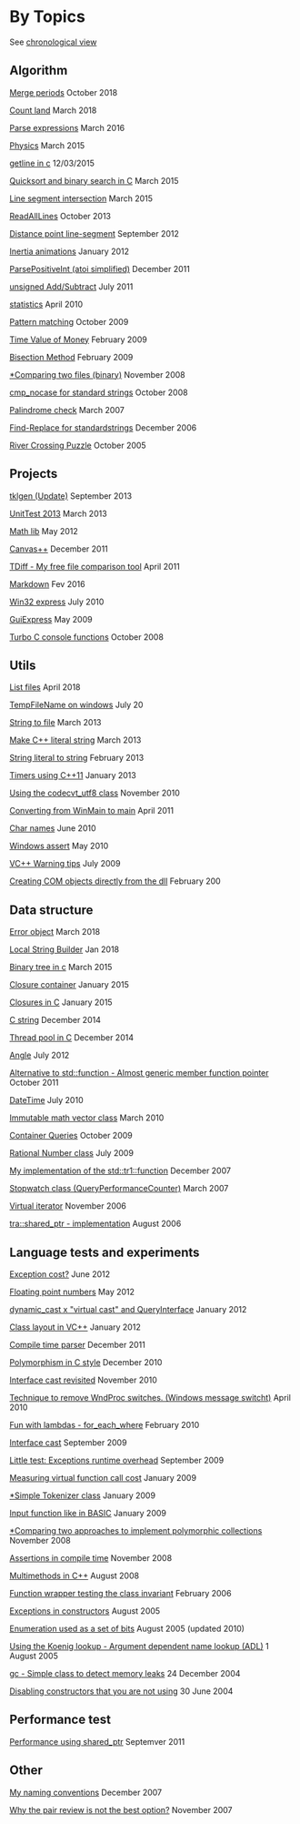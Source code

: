 # By Topics

See [chronological view](chronological.md)


## Algorithm

[Merge periods](periods.md) October 2018

[Count land](CountLand.md) March 2018

[Parse expressions](expr3.md) March 2016

[Physics](physics.md) March 2015

[getline  in c](cgetline.md) 12/03/2015

[Quicksort and binary search in C](algoc.md) March 2015

[Line segment intersection](lineline.md) March 2015

[ReadAllLines](ReadAllLines.md) October 2013

[Distance point line-segment](linepoint.md) September 2012

[ Inertia animations](animation.md) January 2012

[ ParsePositiveInt (atoi simplified)](atoi.md) December 2011

[ unsigned Add/Subtract](unsigned.md) July 2011

[statistics](minmax.md) April 2010

[Pattern matching](pattern.md) October 2009

[Time Value of Money](timevalue.md) February 2009

[Bisection Method](Bisection.md) February 2009

[*Comparing two files (binary)](filecomp.md) November 2008 

[cmp_nocase for standard strings](cmpnocase.md) October 2008

[Palindrome check](palindrome.md) March 2007

[Find-Replace for standardstrings](finreplace.md) December 2006

[River Crossing Puzzle](puzzle.md) October 2005


## Projects


[tklgen (Update)](tklgen2.md) September 2013

[UnitTest 2013](UnitTest2013.md) March 2013

[Math lib](mathlib.md) May 2012

[ Canvas++](canvasplusplus.md) December 2011

[TDiff - My free file comparison tool](tdiff.md) April 2011

[Markdown](markdown.md) Fev 2016

[Win32 express](win32express.md) July 2010

[GuiExpress](GuiExpress.md) May 2009

[Turbo C console functions](console.md) October 2008

## Utils

[List files](listfiles.md) April 2018

[TempFileName on windows](tempfile.md) July 20

[String to file](stringtofile.md) March 2013

[Make C++ literal string](filetoliteral.md) March 2013

[String literal to string](littostring.md) February 2013

[Timers using C++11](timers.md) January 2013

[Using the codecvt_utf8 class](utf8.md) November 2010

[Converting from WinMain to main](winmain.md) April 2011

[Char names](charnames.md) June 2010

[Windows assert](winassert.md) May 2010

[VC++ Warning tips](vcwarnings.md) July 2009



[Creating COM objects directly from the dll](comdll.md) February 200

## Data structure

[Error object](errorobj.md) March 2018

[Local String Builder](localstrbuilder.md) Jan 2018

[Binary tree in c](btreec.md) March 2015

[Closure container](cclosures.md) January 2015

[Closures in C](cclosure.md) January 2015

[C string](cstr.md) December 2014

[Thread pool in C](threadpoolc.md) December 2014

[Angle](angle.md) July 2012

[ Alternative to std::function - Almost generic member function pointer](func_ptr.md) October 2011

[DateTime](datetime.md) July 2010

[Immutable math vector class](mathvector.md) March 2010

[Container Queries](queries.md) October 2009

[Rational Number class](rational.md) July 2009

[My implementation of the std::tr1::function](function.md) December 2007

[Stopwatch class (QueryPerformanceCounter)](Stopwatch.md) March 2007

[Virtual iterator](virtuait.md) November 2006

[tra::shared_ptr - implementation](shared_ptr.md) August 2006

## Language tests and experiments
[Exception cost?](exceptionscost.md) June 2012

[ Floating point numbers](floatmath.md) May 2012

[ dynamic_cast x "virtual cast" and QueryInterface](dynamic_castperf.md) January 2012

[ Class layout in VC++](classlayout.md) January 2012

[ Compile time parser](compparser.md) December 2011

[Polymorphism in C style](cpoly.md) December 2010

[Interface cast revisited](icast3.md) November 2010

[Technique to remove WndProc switches. (Windows message switcht)](wndproc.md) April 2010

[Fun with lambdas - for_each_where](funlamdas2.md) February 2010

[Interface cast](interface_cast.md) September 2009

[Little test: Exceptions runtime overhead](exceptionruntimeoverhead.md) September 2009

[Measuring virtual function call cost](virtualcost.md) January 2009

[*Simple Tokenizer class](simpletk) January 2009

[Input function like in BASIC](basicinput.md) January 2009

[*Comparing two approaches to implement polymorphic collections](policol.md) November 2008 

[Assertions in compile time](cassert.md) November 2008

[Multimethods in C++](multimethods.md) August 2008

[Function wrapper testing the class invariant](fwrapper.md) February 2006

[Exceptions in constructors](excctor.md) August 2005

[Enumeration used as a set of bits](enum.md) August 2005 (updated 2010)

[Using the Koenig lookup - Argument dependent name lookup (ADL)](koenig.md) 1 August 2005

[gc - Simple class to detect memory leaks](gc.md) 24 December 2004

[Disabling constructors that you are not using](disctor.md) 30 June 2004

## Performance test

[ Performance using shared_ptr](smartptrperf.md) Septemver 2011


## Other

[My naming conventions](naming.md) December 2007

[Why the pair review is not the best option?](pairreview.md) November 2007

